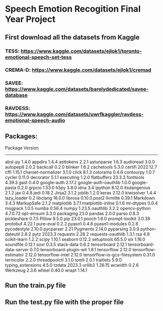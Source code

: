 # Speech Emotion Recogition Final Year Project

## First download all the datasets from Kaggle

### TESS: https://www.kaggle.com/datasets/ejlok1/toronto-emotional-speech-set-tess

### CREMA-D: https://www.kaggle.com/datasets/ejlok1/cremad

### SAVEE: https://www.kaggle.com/datasets/barelydedicated/savee-database

### RAVDESS: https://www.kaggle.com/datasets/uwrfkaggler/ravdess-emotional-speech-audio

## Packages:

Package Version

---

absl-py 1.4.0
appdirs 1.4.4
asttokens 2.2.1
astunparse 1.6.3
audioread 3.0.0
autopep8 2.0.2
backcall 0.2.0
blinker 1.6.2
cachetools 5.3.0
certifi 2022.12.7
cffi 1.15.1
charset-normalizer 3.1.0
click 8.1.3
colorama 0.4.6
contourpy 1.0.7
cycler 0.11.0
decorator 5.1.1
executing 1.2.0
flatbuffers 23.3.3
fonttools 4.39.3
gast 0.4.0
google-auth 2.17.2
google-auth-oauthlib 1.0.0
google-pasta 0.2.0
grpcio 1.53.0
h5py 3.8.0
idna 3.4
ipython 8.12.0
itsdangerous 2.1.2
jax 0.4.8
jedi 0.18.2
Jinja2 3.1.2
joblib 1.2.0
keras 2.12.0
kiwisolver 1.4.4
lazy_loader 0.2
libclang 16.0.0
librosa 0.10.0.post2
llvmlite 0.39.1
Markdown 3.4.3
MarkupSafe 2.1.2
matplotlib 3.7.1
matplotlib-inline 0.1.6
ml-dtypes 0.0.4
msgpack 1.0.5
numba 0.56.4
numpy 1.23.5
oauthlib 3.2.2
opencv-python 4.7.0.72
opt-einsum 3.3.0
packaging 23.0
pandas 2.0.0
parso 0.8.3
pickleshare 0.7.5
Pillow 9.5.0
pip 23.0.1
pooch 1.6.0
prompt-toolkit 3.0.38
protobuf 4.22.1
pure-eval 0.2.2
pyasn1 0.4.8
pyasn1-modules 0.2.8
pycodestyle 2.10.0
pycparser 2.21
Pygments 2.14.0
pyparsing 3.0.9
python-dateutil 2.8.2
pytz 2023.3
requests 2.28.2
requests-oauthlib 1.3.1
rsa 4.9
scikit-learn 1.2.2
scipy 1.10.1
seaborn 0.12.2
setuptools 65.5.0
six 1.16.0
soundfile 0.12.1
soxr 0.3.5
stack-data 0.6.2
tensorboard 2.12.1
tensorboard-data-server 0.7.0
tensorboard-plugin-wit 1.8.1
tensorflow 2.12.0
tensorflow-estimator 2.12.0
tensorflow-intel 2.12.0
tensorflow-io-gcs-filesystem 0.31.0
termcolor 2.2.0
threadpoolctl 3.1.0
tomli 2.0.1
traitlets 5.9.0
typing_extensions 4.5.0
tzdata 2023.3
urllib3 1.26.15
wcwidth 0.2.6
Werkzeug 2.3.6
wheel 0.40.0
wrapt 1.14.1

## Run the train.py file

## Run the test.py file with the proper file
